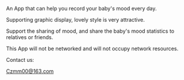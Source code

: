 An App that can help you record your baby's mood every day.

Supporting graphic display, lovely style is very attractive.

Support the sharing of mood, and share the baby's mood statistics to relatives or friends.

This App will not be networked and will not occupy network resources.

Contact us:

Czmm00@163.com
